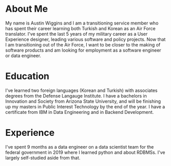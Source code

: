 # About Me
My name is Austin Wiggins and I am a transitioning service member who has spent their career learning both Turkish and Korean as an Air Force translator. I've spent the last 5 years of my military career as a User Experience designer, leading various software and policy projects. Now that I am transitioning out of the Air Force, I want to be closer to the making of software products and am looking for employment as a software engineer or data engineer.

# Education
I've learned two foreign languages (Korean and Turkish) with associates degrees from the Defense Langauge Institute. I have a bachelors in Innovation and Society from Arizona State University, and will be finishing up my masters in Public Interest Technology by the end of the year. I have a certificate from IBM in Data Engineering and in Backend Development.

# Experience
I've spent 9 months as a data engineer on a data scientist team for the federal government in 2019 where I learned python and about RDBMSs. I've largely self-studied aside from that.
